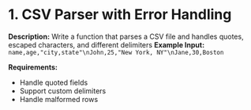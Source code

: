# 1. CSV Parser with Error Handling
**Description:** Write a function that parses a CSV file and handles quotes, escaped characters, and different delimiters
**Example Input:** `name,age,"city,state"\nJohn,25,"New York, NY"\nJane,30,Boston`

**Requirements:**
- Handle quoted fields
- Support custom delimiters  
- Handle malformed rows
